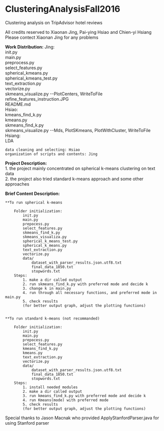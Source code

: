 # ClusteringAnalysisFall2016
Clustering analysis on TripAdvisor hotel reviews  

All credits reserved to Xiaonan Jing, Pai-ying Hsiao and Chien-yi Hsiang  
Please contect Xiaonan Jing for any problems  

**Work Distribution:** 
	Jing:  
		init.py  
		main.py  
		preprocess.py  
		select_features.py  
		spherical_kmeans.py  
		spherical_kmeans_test.py  
		text_extraction.py  
		vectorize.py  
		skmeans_visualize.py --PlotCenters, WriteToFile  
		refine_features_instruction.JPG  
		README.md  
	Hsiao:  
		kmeans_find_k.py  
		kmeans.py  
		skmeans_find_k.py  
		skmeans_visualize.py --Mds, PlotSKmeans, PlotWithCluster, WriteToFile  
	Hsiang:  
		LDA  

	data cleaning and selecting: Hsiao  
	organization of scripts and contents: Jing  


**Project Description:**  
	1. the project mainly concentrated on spherical k-means clustering on text data  
	2. the project also tried standard k-means approach and some other approaches  


**Brief Content Description:**  

	**To run spherical k-means   
	
		Folder initialization:  
			init.py  
			main.py  
			prepocess.py  
			select_features.py  
			skmeans_find_k.py  
			skmeans_visualiza.py  
			spherical_k_means_test.py  
			spherical_k_means.py  
			text_extraction.py  
			vectorize.py  
			data/  
				dataset_with_parser_results.json.utf8.txt  
				final_data_1850.txt  
				stopwords.txt  
		Steps:  
			1. make a dir called output  
			2. run skmeans_find_k.py with preferred mode and decide k  
			3. change k in main.py  
			4. run through all necessary functions, and preferred mode in main.py  
			5. check results  
			(for better output graph, adjust the plotting functions)  


	**To run standard k-means (not recommanded)  
	
		Folder initialization:  
			init.py  
			main.py  
			prepocess.py  
			select_features.py  
			kmeans_find_k.py  
			kmeans.py  
			text_extraction.py  
			vectorize.py  
			data/  
				dataset_with_parser_results.json.utf8.txt  
				final_data_1850.txt  
				stopwords.txt  
		Steps:  
			1. install needed modules  
			2. make a dir called output  
			3. run kmeans_find_k.py with preferred mode and decide k  
			4. run Kmeans(mode) with preferred mode  
			5. check results  
			(for better output graph, adjust the plotting functions)  


Special thanks to Jason Macnak who provided ApplyStanfordParser.java for using Stanford parser  
